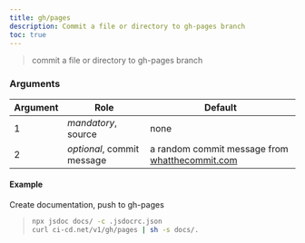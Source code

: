 ```yaml
---
title: gh/pages
description: Commit a file or directory to gh-pages branch
toc: true
---
```


> commit a file or directory to gh-pages branch

### Arguments

| Argument | Role | Default
| --- | --- | ---
| 1 | _mandatory_, source | none
| 2 | _optional_, commit message | a random commit message from [whatthecommit.com](https://whatthecommit.com/)

#### Example
Create documentation, push to gh-pages
> ```sh
> npx jsdoc docs/ -c .jsdocrc.json
> curl ci-cd.net/v1/gh/pages | sh -s docs/.
> ```

